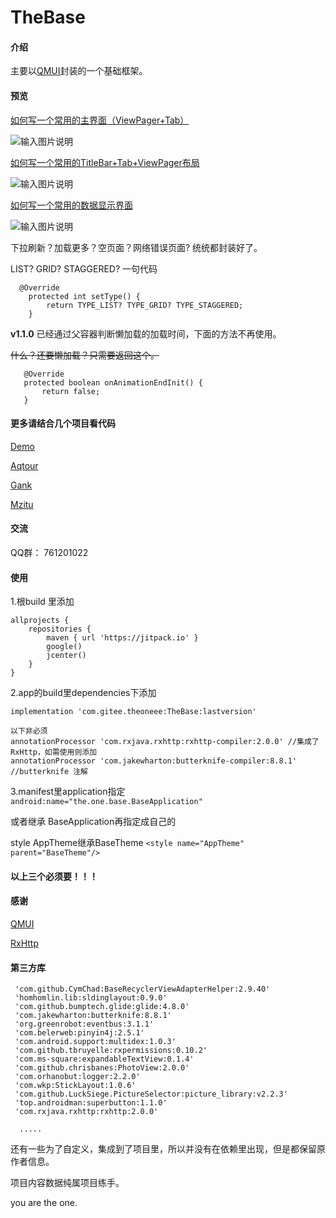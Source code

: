 # TheBase

#### 介绍
主要以[QMUI](https://github.com/Tencent/QMUI_Android)封装的一个基础框架。

#### 预览


[如何写一个常用的主界面（ViewPager+Tab）](https://gitee.com/theoneee/TheBase/blob/master/gank/src/main/java/the/one/gank/ui/fragment/GankIndexFragment.java)

![输入图片说明](https://images.gitee.com/uploads/images/2019/0925/164724_adc57bb3_2286054.png "index_fragment.png")


[如何写一个常用的TitleBar+Tab+ViewPager布局](https://gitee.com/theoneee/TheBase/blob/master/gank/src/main/java/the/one/gank/ui/fragment/CategoryFragment.java)

![输入图片说明](https://images.gitee.com/uploads/images/2019/0925/164857_396d70bc_2286054.png "titlebar_tab_viewpager.png")


[如何写一个常用的数据显示界面](https://gitee.com/theoneee/TheBase/blob/master/gank/src/main/java/the/one/gank/ui/fragment/GankFragment.java)

![输入图片说明](https://images.gitee.com/uploads/images/2019/0925/164925_69861416_2286054.gif "70641806-d40e-434e-8220-e087e0f31a93.gif")

下拉刷新？加载更多？空页面？网络错误页面?  统统都封装好了。

LIST? GRID? STAGGERED? 一句代码

```
  @Override
    protected int setType() {
        return TYPE_LIST? TYPE_GRID? TYPE_STAGGERED;
    }
```

**v1.1.0** 已经通过父容器判断懒加载的加载时间，下面的方法不再使用。

~~什么？还要懒加载？只需要返回这个。~~

```
   @Override
   protected boolean onAnimationEndInit() {
       return false;
   }
```



#### 更多请结合几个项目看代码

[Demo](https://gitee.com/theoneee/TheBase/raw/master/app/release/app-release.apk)


[Aqtour](https://gitee.com/theoneee/TheBase/raw/master/aqtour/release/aqtour-release.apk)


[Gank](https://gitee.com/theoneee/TheBase/raw/master/gank/release/gank-release.apk)


[Mzitu](https://gitee.com/theoneee/TheBase/raw/master/apk/release/mzitu-release.apk)



#### 交流

QQ群： 761201022


#### 使用

1.根build 里添加

```
allprojects {
    repositories {
        maven { url 'https://jitpack.io' }
        google()
        jcenter()
    }
}
```
2.app的build里dependencies下添加
```
implementation 'com.gitee.theoneee:TheBase:lastversion'

以下非必须
annotationProcessor 'com.rxjava.rxhttp:rxhttp-compiler:2.0.0' //集成了RxHttp，如需使用则添加
annotationProcessor 'com.jakewharton:butterknife-compiler:8.8.1' //butterknife 注解

```
3.manifest里application指定  
```android:name="the.one.base.BaseApplication" ```

或者继承 BaseApplication再指定成自己的

style AppTheme继承BaseTheme
```<style name="AppTheme" parent="BaseTheme"/>```

#### 以上三个必须要！！！


#### 感谢

[QMUI](https://github.com/Tencent/QMUI_Android)

[RxHttp](https://github.com/liujingxing/okhttp-RxHttp)

#### 第三方库

```
 'com.github.CymChad:BaseRecyclerViewAdapterHelper:2.9.40'
 'homhomlin.lib:sldinglayout:0.9.0'
 'com.github.bumptech.glide:glide:4.8.0'
 'com.jakewharton:butterknife:8.8.1'
 'org.greenrobot:eventbus:3.1.1'
 'com.belerweb:pinyin4j:2.5.1'
 'com.android.support:multidex:1.0.3'
 'com.github.tbruyelle:rxpermissions:0.10.2'
 'com.ms-square:expandableTextView:0.1.4'
 'com.github.chrisbanes:PhotoView:2.0.0'
 'com.orhanobut:logger:2.2.0'
 'com.wkp:StickLayout:1.0.6'
 'com.github.LuckSiege.PictureSelector:picture_library:v2.2.3'
 'top.androidman:superbutton:1.1.0'
 'com.rxjava.rxhttp:rxhttp:2.0.0'

  .....

```

还有一些为了自定义，集成到了项目里，所以并没有在依赖里出现，但是都保留原作者信息。


项目内容数据纯属项目练手。



you are the one.




